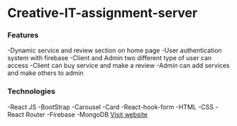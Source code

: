 # Creative-IT-assignment-server
### Features
-Dynamic service and review section on home page
-User authentication system with firebase
-Client and Admin two different type of user can access
-Client can buy service and make a review
-Admin can add services and make others to admin
### Technologies
-React JS
-BootStrap
-Carousel
-Card
-React-hook-form
-HTML
-CSS
-React Router
-Firebase
-MongoDB
[Visit website](https://creative-it-assignment.firebaseapp.com/)
